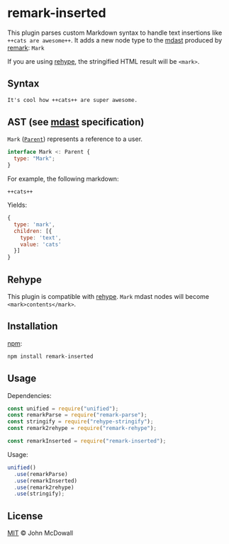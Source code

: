# remark-inserted

This plugin parses custom Markdown syntax to handle text insertions like `++cats are awesome++`. It adds a new node type to the [mdast][mdast] produced by [remark][remark]: `Mark`

If you are using [rehype][rehype], the stringified HTML result will be `<mark>`.

## Syntax

```markdown
It's cool how ++cats++ are super awesome.
```

## AST (see [mdast][mdast] specification)

`Mark` ([`Parent`][parent]) represents a reference to a user.

```javascript
interface Mark <: Parent {
  type: "Mark";
}
```

For example, the following markdown:

`++cats++`

Yields:

```javascript
{
  type: 'mark',
  children: [{
    type: 'text',
    value: 'cats'
  }]
}
```

## Rehype

This plugin is compatible with [rehype][rehype]. `Mark` mdast nodes will become `<mark>contents</mark>`.

## Installation

[npm][npm]:

```bash
npm install remark-inserted
```

## Usage

Dependencies:

```javascript
const unified = require("unified");
const remarkParse = require("remark-parse");
const stringify = require("rehype-stringify");
const remark2rehype = require("remark-rehype");

const remarkInserted = require("remark-inserted");
```

Usage:

```javascript
unified()
  .use(remarkParse)
  .use(remarkInserted)
  .use(remark2rehype)
  .use(stringify);
```

## License

[MIT][license] © John McDowall

[license]: https://github.com/johnmcdowall/remark-inserted/blob/master/remark-inserted/LICENSE.md
[npm]: https://www.npmjs.com/package/remark-inserted
[mdast]: https://github.com/syntax-tree/mdast/blob/master/readme.md
[remark]: https://github.com/remarkjs/remark
[rehype]: https://github.com/rehypejs/rehype
[parent]: https://github.com/syntax-tree/unist#parent
